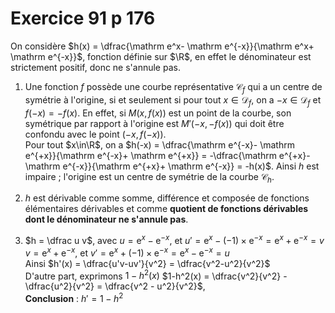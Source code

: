 # Exercice 91 p 176

On considère $h(x) = \dfrac{\mathrm e^x- \mathrm e^{-x}}{\mathrm e^x+ \mathrm e^{-x}}$, fonction définie sur $\R$, en effet le dénominateur est strictement positif, donc ne s'annule pas.

1. Une fonction $f$ possède une courbe représentative $\mathcal C_f$ qui a un centre de symétrie à l'origine, si et seulement si pour tout $x\in\mathcal D_f$, on a  $-x\in\mathcal D_f$ et $f(-x) = -f(x)$. En effet, si $M(x, f(x))$ est un point de la courbe, son symétrique par rapport à l'origine est $M'(-x, -f(x))$ qui doit être confondu avec le point $(-x, f(-x))$.
\
Pour tout $x\in\R$, on a $h(-x) = \dfrac{\mathrm e^{-x}- \mathrm e^{+x}}{\mathrm e^{-x}+ \mathrm e^{+x}} = -\dfrac{\mathrm e^{+x}- \mathrm e^{-x}}{\mathrm e^{+x}+ \mathrm e^{-x}} = -h(x)$. Ainsi $h$ est impaire ; l'origine est un centre de symétrie de la courbe $\mathcal C_h$.

2. $h$ est dérivable comme somme, différence et composée de fonctions élémentaires dérivables et comme **quotient de fonctions dérivables dont le dénominateur ne s'annule pas**.

3. $h = \dfrac u v$, avec 
$u = \mathrm e^x- \mathrm e^{-x}$, et $u'=\mathrm e^x- (-1)×\mathrm e^{-x}=\mathrm e^x+ \mathrm e^{-x}=v$
$v = \mathrm e^x+ \mathrm e^{-x}$, et $v'=\mathrm e^x+ (-1)×\mathrm e^{-x}=\mathrm e^x- \mathrm e^{-x}=u$
\
Ainsi $h'(x) = \dfrac{u'v-uv'}{v^2} = \dfrac{v^2-u^2}{v^2}$
\
D'autre part, exprimons $1-h^2(x)$
$1-h^2(x) = \dfrac{v^2}{v^2} - \dfrac{u^2}{v^2} = \dfrac{v^2 - u^2}{v^2}$,
\
**Conclusion** : $h' = 1-h^2$